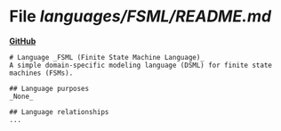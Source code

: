 # File _languages/FSML/README.md_
**[GitHub](https://github.com/softlang/yas/blob/master/languages/FSML/README.md)**
```
# Language _FSML (Finite State Machine Language)_
A simple domain-specific modeling language (DSML) for finite state machines (FSMs).

## Language purposes
_None_

## Language relationships
...
```
